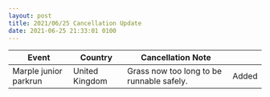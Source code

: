 ```yaml
---
layout: post
title: 2021/06/25 Cancellation Update
date: 2021-06-25 21:33:01 0100
---
```


|Event|Country|Cancellation Note| |
|-|-|-|-|
|Marple junior parkrun|United Kingdom|Grass now too long to be runnable safely.|Added|

